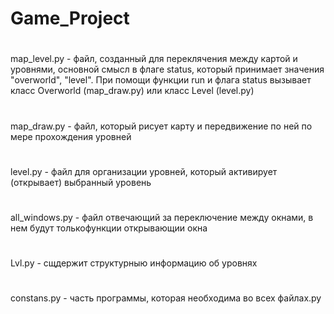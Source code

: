 # Game_Project
#
map_level.py - файл, созданный для переклячения между картой и уровнями, основной смысл в флаге status, который
принимает значения "overworld", "level". При помощи функции run и флага status вызывает класс Overworld (map_draw.py)
или класс Level (level.py)
#
map_draw.py - файл, который рисует карту и передвижение по ней по мере прохождения уровней
#
level.py - файл для организации уровней, который активирует (открывает) выбранный уровень
#
all_windows.py - файл отвечающий за переключение между окнами, в нем будут толькофункции открывающии окна
#
Lvl.py - сщдержит структурныю информацию об уровнях
#
constans.py - часть программы, которая необходима во всех файлах.py

